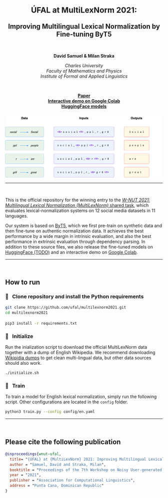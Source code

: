 <h2 align="center"><b><h3>ÚFAL at MultiLexNorm 2021:</h3>Improving Multilingual Lexical Normalization by Fine-tuning ByT5</b></h2><br>


<p align="center">
  <b>David Samuel & Milan Straka</b>
</p>

<p align="center">
  <i>
    Charles University<br>
    Faculty of Mathematics and Physics<br>
    Institute of Formal and Applied Linguistics
  </i>
</p>
<br>

<p align="center">
  <a href="https://aclanthology.org/2021.wnut-1.54/"><b>Paper</b></a><br>
  <a href="https://colab.research.google.com/drive/1rxpI8IlKk-D2crFqi2hdzbTBIezqgsCg?usp=sharing"><b>Interactive demo on Google Colab</b></a><br>
  <a href="https://huggingface.co/ufal"><b>HuggingFace models</b></a>
</p>

<p align="center">
  <img src="img/overall.png" alt="Illustration of our model." width="720"/>  
</p>

_______

<br>

This is the official repository for the winning entry to the [*W-NUT 2021: Multilingual Lexical Normalization (MultiLexNorm)* shared task](https://noisy-text.github.io/2021/multi-lexnorm.html), which evaluates lexical-normalization systems on 12 social media datasets in 11 languages.

Our system is based on [ByT5](https://arxiv.org/abs/2105.13626), which we first pre-train on synthetic data and then fine-tune on authentic normalization data. It achieves the best performance by a wide margin in intrinsic evaluation, and also the best performance in extrinsic evaluation through dependency parsing. In addition to these source files, we also release the fine-tuned models on [HuggingFace (TODO)](TODO) and an interactive demo on [Google Colab](https://colab.research.google.com/drive/1rxpI8IlKk-D2crFqi2hdzbTBIezqgsCg?usp=sharing).

_______

<br>

## How to run

### :feet: &nbsp; Clone repository and install the Python requirements

```sh
git clone https://github.com/ufal/multilexnorm2021.git
cd multilexnorm2021

pip3 install -r requirements.txt 
```

### :feet: &nbsp; Initialize

Run the inialization script to download the official MultiLexNorm data together with a dump of English Wikipedia. We recommend downloading [Wikipidia dumps](https://dumps.wikimedia.org/backup-index.html) to get clean multi-lingual data, but other data sources should also work.

```sh
./initialize.sh
```

### :feet: &nbsp; Train

To train a model for English lexical normalization, simply run the following script.  Other configurations are located in the `config` folder.
```sh
python3 train.py --config config/en.yaml
```

_______

<br>

## Please cite the following publication
```bibtex
@inproceedings{wnut-ufal,
  title= "{ÚFAL} at {MultiLexNorm} 2021: Improving Multilingual Lexical Normalization by Fine-tuning {ByT5}",
  author = "Samuel, David and Straka, Milan",
  booktitle = "Proceedings of the 7th Workshop on Noisy User-generated Text (W-NUT 2021)",
  year = "2021",
  publisher = "Association for Computational Linguistics",
  address = "Punta Cana, Dominican Republic"
}
```
